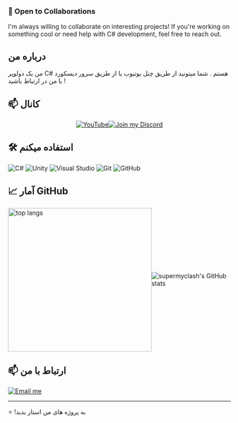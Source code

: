  ### 🤝 Open to Collaborations

I'm always willing to collaborate on interesting projects! If you're working on something cool or need help with C# development, feel free to reach out.


## درباره من

من یک دولوپر C# هستم . شما میتونید از طریق چنل یوتیوب یا از طریق سرور دیسکورد با من در ارتباط باشید !

## 📫 کانال 

<div style="display: flex; justify-content: center; align-items: center;">
  <a href="https://www.youtube.com/@supermyclash">
    <img src="https://img.shields.io/badge/YouTube-FF0000?style=for-the-badge&logo=youtube&logoColor=white" alt="YouTube" />
  </a>

  <a href="https://discord.com/invite/hrZPN7kTPr">
    <img src="https://img.shields.io/badge/Join%20my%20Discord-7289DA?style=for-the-badge&logo=discord&logoColor=white" alt="Join my Discord" />
  </a>
</div>


## 🛠️ استفاده میکنم

![C#](https://img.shields.io/badge/C%23-239120?style=for-the-badge&logo=csharp&logoColor=white)
![Unity](https://img.shields.io/badge/Unity-000000?style=for-the-badge&logo=unity&logoColor=white)
![Visual Studio](https://img.shields.io/badge/Visual%20Studio-5C2D91?style=for-the-badge&logo=visual-studio&logoColor=white)
![Git](https://img.shields.io/badge/Git-F05032?style=for-the-badge&logo=git&logoColor=white)
![GitHub](https://img.shields.io/badge/GitHub-181717?style=for-the-badge&logo=github&logoColor=white)

## 📈 آمار GitHub
<div style="display: flex; justify-content: center; align-items: center;">
  <img width="325" src="https://github-readme-stats-salesp07.vercel.app/api/top-langs/?username=supermyclash&hide=HTML&langs_count=8&layout=compact&theme=react&border_radius=10&size_weight=0.5&count_weight=0.5&exclude_repo=github-readme-stats" alt="top langs" />
  <img src="https://github-readme-stats.vercel.app/api?username=supermyclash&show_icons=true&theme=dracula" alt="supermyclash's GitHub stats" />
</div>


## 📫 ارتباط با من

[![Email me](https://img.shields.io/badge/Email%20me-supermyclash@gmail.com-D14836?style=for-the-badge&logo=gmail&logoColor=white)](mailto:supermyclash@gmail.com)

---

⭐ !به پروژه های من استار بدید
